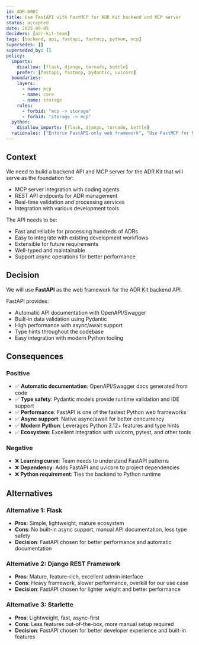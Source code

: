 ```yaml
---
id: ADR-0001
title: Use FastAPI with FastMCP for ADR Kit backend and MCP server
status: accepted
date: 2025-09-05
deciders: [adr-kit-team]
tags: [backend, api, fastapi, fastmcp, python, mcp]
supersedes: []
superseded_by: []
policy:
  imports:
    disallow: [flask, django, tornado, bottle]
    prefer: [fastapi, fastmcp, pydantic, uvicorn]
  boundaries:
    layers:
      - name: mcp
      - name: core
      - name: storage
    rules:
      - forbid: "mcp -> storage"
      - forbid: "storage -> mcp"
  python:
    disallow_imports: [flask, django, tornado, bottle]
  rationales: ["Enforce FastAPI-only web framework", "Use FastMCP for MCP server implementation", "Maintain clean architecture layers"]
---
```


## Context

We need to build a backend API and MCP server for the ADR Kit that will serve as the foundation for:
- MCP server integration with coding agents
- REST API endpoints for ADR management
- Real-time validation and processing services
- Integration with various development tools

The API needs to be:
- Fast and reliable for processing hundreds of ADRs
- Easy to integrate with existing development workflows
- Extensible for future requirements
- Well-typed and maintainable
- Support async operations for better performance

## Decision

We will use **FastAPI** as the web framework for the ADR Kit backend API.

FastAPI provides:
- Automatic API documentation with OpenAPI/Swagger
- Built-in data validation using Pydantic
- High performance with async/await support
- Type hints throughout the codebase
- Easy integration with modern Python tooling

## Consequences

### Positive

- ✅ **Automatic documentation**: OpenAPI/Swagger docs generated from code
- ✅ **Type safety**: Pydantic models provide runtime validation and IDE support
- ✅ **Performance**: FastAPI is one of the fastest Python web frameworks
- ✅ **Async support**: Native async/await for better concurrency
- ✅ **Modern Python**: Leverages Python 3.12+ features and type hints
- ✅ **Ecosystem**: Excellent integration with uvicorn, pytest, and other tools

### Negative

- ❌ **Learning curve**: Team needs to understand FastAPI patterns
- ❌ **Dependency**: Adds FastAPI and uvicorn to project dependencies
- ❌ **Python requirement**: Ties the backend to Python runtime

## Alternatives

### Alternative 1: Flask
- **Pros**: Simple, lightweight, mature ecosystem
- **Cons**: No built-in async support, manual API documentation, less type safety
- **Decision**: FastAPI chosen for better performance and automatic documentation

### Alternative 2: Django REST Framework
- **Pros**: Mature, feature-rich, excellent admin interface
- **Cons**: Heavy framework, slower performance, overkill for our use case
- **Decision**: FastAPI chosen for lighter weight and better performance

### Alternative 3: Starlette
- **Pros**: Lightweight, fast, async-first
- **Cons**: Less features out-of-the-box, more manual setup required
- **Decision**: FastAPI chosen for better developer experience and built-in features